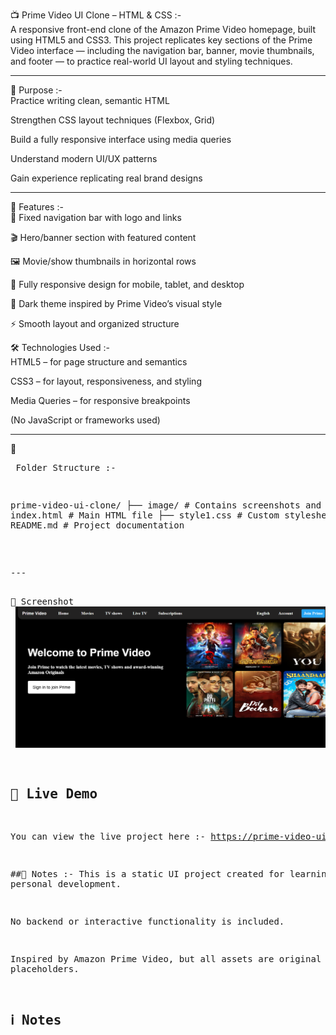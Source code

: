 📺 Prime Video UI Clone – HTML & CSS :- <br/>
A responsive front-end clone of the Amazon Prime Video homepage, built using HTML5 and CSS3. This project replicates key sections of the Prime Video interface — including the navigation bar, banner, movie thumbnails, and footer — to practice real-world UI layout and styling techniques.


---

🎯 Purpose :-<br/>
Practice writing clean, semantic HTML

Strengthen CSS layout techniques (Flexbox, Grid)

Build a fully responsive interface using media queries

Understand modern UI/UX patterns

Gain experience replicating real brand designs

---

🚀 Features :-<br/>
🧭 Fixed navigation bar with logo and links

🎬 Hero/banner section with featured content

🖼️ Movie/show thumbnails in horizontal rows

📱 Fully responsive design for mobile, tablet, and desktop

🌙 Dark theme inspired by Prime Video’s visual style

⚡ Smooth layout and organized structure

🛠️ Technologies Used :-<br/>
HTML5 – for page structure and semantics

CSS3 – for layout, responsiveness, and styling

Media Queries – for responsive breakpoints

(No JavaScript or frameworks used)

---

📂<pre> Folder Structure :-

prime-video-ui-clone/
├── image/           # Contains screenshots and media
├── index.html       # Main HTML file
├── style1.css       # Custom stylesheet
└── README.md        # Project documentation

 <pre/>
---
 
📸 Screenshot<br/>
![Screenshot](./image/Screenshot.jpg)


## 🔗 Live Demo 
You can view the live project here :-
https://prime-video-ui-clone.vercel.app/


##📌 Notes :-
This is a static UI project created for learning and personal development.

No backend or interactive functionality is included.

Inspired by Amazon Prime Video, but all assets are original or placeholders.

## ℹ️ Notes
